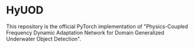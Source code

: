# HyUOD

This repository is the official PyTorch implementation of "Physics-Coupled Frequency Dynamic Adaptation Network for Domain Generalized Underwater Object Detection".
